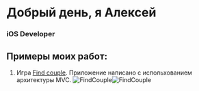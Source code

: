 # Добрый день, я Алексей
### iOS Developer <img height="15" width="15" src="https://cdn.simpleicons.org/Apple/yellow"/>

## Примеры моих работ:

1. Игра [Find couple](https://github.com/BuAleksey/Find-couple.git).
Приложение написано с испольхованием архитектуры MVC.
![FindCouple](https://user-images.githubusercontent.com/97629184/216840337-4fc3b9e1-e812-4cec-94bc-4692021e107f.gif)![FindCouple](https://user-images.githubusercontent.com/97629184/216840451-44d06a1d-4d32-47f3-b5e3-19e30420ea08.gif)
